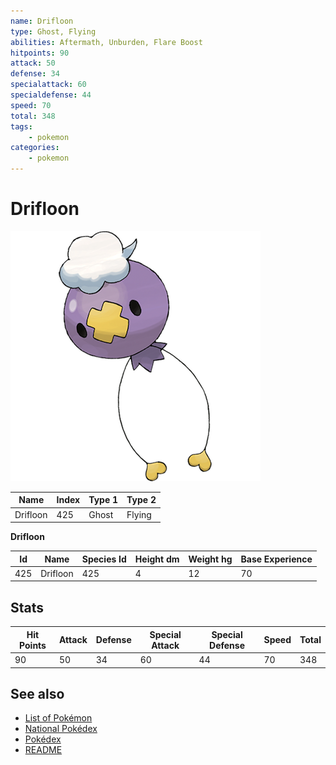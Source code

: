 ```yaml
---
name: Drifloon
type: Ghost, Flying
abilities: Aftermath, Unburden, Flare Boost
hitpoints: 90
attack: 50
defense: 34
specialattack: 60
specialdefense: 44
speed: 70
total: 348
tags:
    - pokemon
categories:
    - pokemon
---
```


# Drifloon


![Drifloon](images/425.png)

| **Name** | **Index** | **Type 1** | **Type 2** |
|----|----|----|----|
| Drifloon | 425 | Ghost | Flying  |

**Drifloon** 




| **Id** | **Name** | **Species Id** | **Height dm** | **Weight hg** | **Base Experience** |
|--------|----------|----------------|------------|------------|---------------------|
| 425 | Drifloon | 425 | 4 | 12 | 70 |



## Stats

| **Hit Points** | **Attack** | **Defense** | **Special Attack** | **Special Defense** | **Speed** | **Total** |
|----------------|------------|-------------|--------------------|---------------------|-----------|-----------|
| 90 | 50 | 34 | 60 | 44 | 70 | 348 |

## See also

- [List of Pokémon](../pokemon.md)
- [National Pokédex](../national_pokedex.md)
- [Pokédex](../pokedex.md)
- [README](../README.md)
